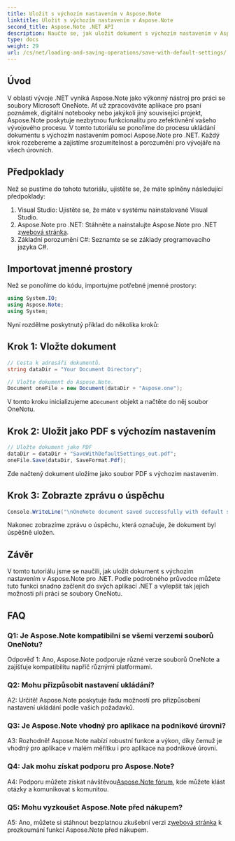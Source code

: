 ```yaml
---
title: Uložit s výchozím nastavením v Aspose.Note
linktitle: Uložit s výchozím nastavením v Aspose.Note
second_title: Aspose.Note .NET API
description: Naučte se, jak uložit dokument s výchozím nastavením v Aspose.Note pro .NET prostřednictvím podrobného průvodce.
type: docs
weight: 29
url: /cs/net/loading-and-saving-operations/save-with-default-settings/
---
```

## Úvod

V oblasti vývoje .NET vyniká Aspose.Note jako výkonný nástroj pro práci se soubory Microsoft OneNote. Ať už zpracováváte aplikace pro psaní poznámek, digitální notebooky nebo jakýkoli jiný související projekt, Aspose.Note poskytuje nezbytnou funkcionalitu pro zefektivnění vašeho vývojového procesu. V tomto tutoriálu se ponoříme do procesu ukládání dokumentu s výchozím nastavením pomocí Aspose.Note pro .NET. Každý krok rozebereme a zajistíme srozumitelnost a porozumění pro vývojáře na všech úrovních.

## Předpoklady

Než se pustíme do tohoto tutoriálu, ujistěte se, že máte splněny následující předpoklady:

1. Visual Studio: Ujistěte se, že máte v systému nainstalované Visual Studio.
2.  Aspose.Note pro .NET: Stáhněte a nainstalujte Aspose.Note pro .NET z[webová stránka](https://releases.aspose.com/note/net/).
3. Základní porozumění C#: Seznamte se se základy programovacího jazyka C#.

## Importovat jmenné prostory

Než se ponoříme do kódu, importujme potřebné jmenné prostory:

```csharp
using System.IO;
using Aspose.Note;
using System;
```

Nyní rozdělme poskytnutý příklad do několika kroků:

## Krok 1: Vložte dokument

```csharp
// Cesta k adresáři dokumentů.
string dataDir = "Your Document Directory";

// Vložte dokument do Aspose.Note.
Document oneFile = new Document(dataDir + "Aspose.one");
```

 V tomto kroku inicializujeme a`Document` objekt a načtěte do něj soubor OneNotu.

## Krok 2: Uložit jako PDF s výchozím nastavením

```csharp
// Uložte dokument jako PDF
dataDir = dataDir + "SaveWithDefaultSettings_out.pdf";
oneFile.Save(dataDir, SaveFormat.Pdf);
```

Zde načtený dokument uložíme jako soubor PDF s výchozím nastavením.

## Krok 3: Zobrazte zprávu o úspěchu

```csharp
Console.WriteLine("\nOneNote document saved successfully with default settings.\nFile saved at " + dataDir); 
```

Nakonec zobrazíme zprávu o úspěchu, která označuje, že dokument byl úspěšně uložen.

## Závěr

V tomto tutoriálu jsme se naučili, jak uložit dokument s výchozím nastavením v Aspose.Note pro .NET. Podle podrobného průvodce můžete tuto funkci snadno začlenit do svých aplikací .NET a vylepšit tak jejich možnosti při práci se soubory OneNotu.

## FAQ

### Q1: Je Aspose.Note kompatibilní se všemi verzemi souborů OneNotu?

Odpověď 1: Ano, Aspose.Note podporuje různé verze souborů OneNote a zajišťuje kompatibilitu napříč různými platformami.

### Q2: Mohu přizpůsobit nastavení ukládání?

A2: Určitě! Aspose.Note poskytuje řadu možností pro přizpůsobení nastavení ukládání podle vašich požadavků.

### Q3: Je Aspose.Note vhodný pro aplikace na podnikové úrovni?

A3: Rozhodně! Aspose.Note nabízí robustní funkce a výkon, díky čemuž je vhodný pro aplikace v malém měřítku i pro aplikace na podnikové úrovni.

### Q4: Jak mohu získat podporu pro Aspose.Note?

 A4: Podporu můžete získat návštěvou[Aspose.Note fórum](https://forum.aspose.com/c/note/28), kde můžete klást otázky a komunikovat s komunitou.

### Q5: Mohu vyzkoušet Aspose.Note před nákupem?

 A5: Ano, můžete si stáhnout bezplatnou zkušební verzi z[webová stránka](https://releases.aspose.com/) k prozkoumání funkcí Aspose.Note před nákupem.